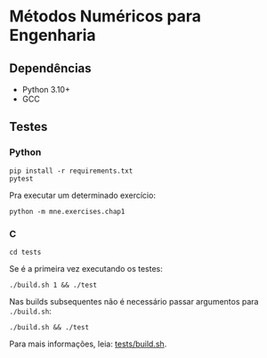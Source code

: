 # Métodos Numéricos para Engenharia

## Dependências 

- Python 3.10+
- GCC

## Testes

### Python

    pip install -r requirements.txt
    pytest

Pra executar um determinado exercício:

    python -m mne.exercises.chap1
### C

    cd tests

Se é a primeira vez executando os testes:

    ./build.sh 1 && ./test

Nas builds subsequentes não é necessário passar argumentos para
`./build.sh`:

    ./build.sh && ./test

Para mais informações, leia: [tests/build.sh](tests/build.sh).
